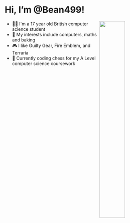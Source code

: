 # Hi, I’m @Bean499!
<img src="https://github.com/Bean499/startpage/blob/master/cat.gif" width=40% height=40% align="right">
<ul>
  <li>🧑‍🎓 I'm a 17 year old British computer science student</li>
  <li>👀 My interests include computers, maths and baking</li>
  <li>🎮 I like Guilty Gear, Fire Emblem, and Terraria</li>
  <li>🌱 Currently coding chess for my A Level computer science coursework</li>
</ul>
<br>
<!-- <img src="https://github.com/Bean499/profile-stats/blob/master/generated/languages.svg"> -->
<!---
Bean499/Bean499 is a ✨ special ✨ repository because its `README.md` (this file) appears on your GitHub profile.
You can click the Preview link to take a look at your changes.
--->
